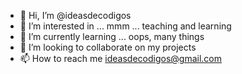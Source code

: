 - 👋 Hi, I’m @ideasdecodigos
- 👀 I’m interested in ... mmm ... teaching and learning 
- 🌱 I’m currently learning ... oops, many things
- 💞️ I’m looking to collaborate on my projects
- 📫 How to reach me ideasdecodigos@gmail.com

<!---
ideasdecodigos/ideasdecodigos is a ✨ special ✨ repository because its `README.md` (this file) appears on your GitHub profile.
You can click the Preview link to take a look at your changes.
--->
